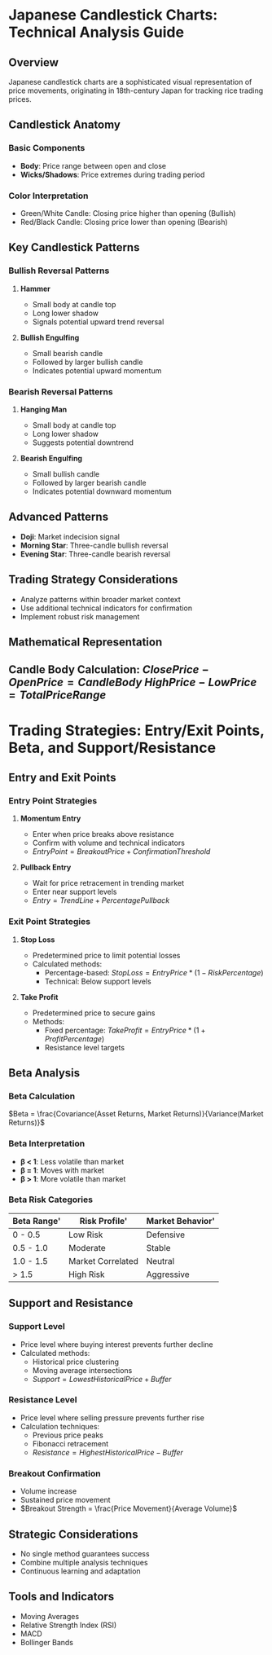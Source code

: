 
# Japanese Candlestick Charts: Technical Analysis Guide

##  Overview
Japanese candlestick charts are a sophisticated visual representation of price movements, originating in 18th-century Japan for tracking rice trading prices.

##  Candlestick Anatomy
### Basic Components
- **Body**: Price range between open and close
- **Wicks/Shadows**: Price extremes during trading period

### Color Interpretation
-  Green/White Candle: Closing price higher than opening (Bullish)
-  Red/Black Candle: Closing price lower than opening (Bearish)

##  Key Candlestick Patterns

### Bullish Reversal Patterns
1. **Hammer**
   - Small body at candle top
   - Long lower shadow
   - Signals potential upward trend reversal

2. **Bullish Engulfing**
   - Small bearish candle
   - Followed by larger bullish candle
   - Indicates potential upward momentum

### Bearish Reversal Patterns
1. **Hanging Man**
   - Small body at candle top
   - Long lower shadow
   - Suggests potential downtrend

2. **Bearish Engulfing**
   - Small bullish candle
   - Followed by larger bearish candle
   - Indicates potential downward momentum

##  Advanced Patterns
- **Doji**: Market indecision signal
- **Morning Star**: Three-candle bullish reversal
- **Evening Star**: Three-candle bearish reversal

##  Trading Strategy Considerations
- Analyze patterns within broader market context
- Use additional technical indicators for confirmation
- Implement robust risk management

##  Mathematical Representation
Candle Body Calculation:
$Close Price - Open Price = Candle Body$
$High Price - Low Price = Total Price Range$
-----
# Trading Strategies: Entry/Exit Points, Beta, and Support/Resistance

## Entry and Exit Points

### Entry Point Strategies
1. **Momentum Entry**
   - Enter when price breaks above resistance
   - Confirm with volume and technical indicators
   - $Entry Point = Breakout Price + Confirmation Threshold$

2. **Pullback Entry**
   - Wait for price retracement in trending market
   - Enter near support levels
   - $Entry = Trend Line + Percentage Pullback$

### Exit Point Strategies
1. **Stop Loss**
   - Predetermined price to limit potential losses
   - Calculated methods:
     - Percentage-based: $Stop Loss = Entry Price * (1 - Risk Percentage)$
     - Technical: Below support levels

2. **Take Profit**
   - Predetermined price to secure gains
   - Methods:
     - Fixed percentage: $Take Profit = Entry Price * (1 + Profit Percentage)$
     - Resistance level targets

## Beta Analysis

### Beta Calculation
$Beta = \frac{Covariance(Asset Returns, Market Returns)}{Variance(Market Returns)}$

### Beta Interpretation
- **β < 1**: Less volatile than market
- **β = 1**: Moves with market
- **β > 1**: More volatile than market

### Beta Risk Categories
| Beta Range' | Risk Profile' | Market Behavior' |
|------------|--------------|-----------------|
| 0 - 0.5    | Low Risk     | Defensive       |
| 0.5 - 1.0  | Moderate     | Stable          |
| 1.0 - 1.5  | Market Correlated | Neutral     |
| > 1.5      | High Risk    | Aggressive      |

## Support and Resistance

### Support Level
- Price level where buying interest prevents further decline
- Calculated methods:
  - Historical price clustering
  - Moving average intersections
  - $Support = Lowest Historical Price + Buffer$

### Resistance Level
- Price level where selling pressure prevents further rise
- Calculation techniques:
  - Previous price peaks
  - Fibonacci retracement
  - $Resistance = Highest Historical Price - Buffer$

### Breakout Confirmation
- Volume increase
- Sustained price movement
- $Breakout Strength = \frac{Price Movement}{Average Volume}$

## Strategic Considerations
- No single method guarantees success
- Combine multiple analysis techniques
- Continuous learning and adaptation

## Tools and Indicators
- Moving Averages
- Relative Strength Index (RSI)
- MACD
- Bollinger Bands
